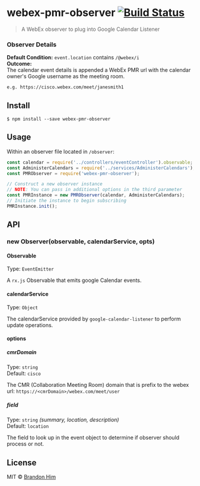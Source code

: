 # webex-pmr-observer [![Build Status](https://travis-ci.org/brh55/webex-pmr-observer.svg?branch=master)](https://travis-ci.org/brh55/webex-pmr-observer)

> A WebEx observer to plug into Google Calendar Listener

### Observer Details
**Default Condition:** `event.location` contains `/@webex/i` <br>
**Outcome:** <br>
The calendar event details is appended a WebEx PMR url with the calendar owner's Google username as the meeting room.

`e.g. https://cisco.webex.com/meet/janesmith1`

## Install

```
$ npm install --save webex-pmr-observer
```

## Usage
Within an observer file located in `/observer`:

```js
const calendar = require('../controllers/eventController').observable;
const AdministerCalendars = require('../services/AdministerCalendars');
const PMRObserver = require('webex-pmr-observer');

// Construct a new observer instance
// NOTE: You can pass in additional options in the third parameter
const PMRInstance = new PMRObserver(calendar, AdministerCalendars);
// Initiate the instance to begin subscribing
PMRInstance.init();
```

## API

### new Observer(observable, calendarService, opts)

#### Observable

Type: `EventEmitter`

A `rx.js` Observable that emits google Calendar events.


#### calendarService

Type: `Object`

The calendarService provided by `google-calendar-listener` to perform update operations.

#### options

##### cmrDomain
Type: `string`<br>
Default: `cisco`

The CMR (Collaboration Meeting Room) domain that is prefix to the webex url: `https://<cmrDomain>/webex.com/meet/user`

##### field
Type: `string` *(summary, location, description)* <br>
Default: `location`

The field to look up in the event object to determine if observer should process or not. 

## License
MIT © [Brandon Him](https://github.com/cisco-ie/webex-pmr-observer)
